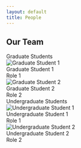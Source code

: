 ```yaml
---
layout: default
title: People
---
```


## Our Team

<div class="people-section">
  <div class="people-group">
    <div class="people-group-title">Graduate Students</div>
    <div class="person">
      <img class="headshot" src="/sunlab/c-strawder.jpg" alt="Graduate Student 1">
      <div class="person-title">Graduate Student 1</div>
      <div class="person-role">Role 1</div>
    </div>
    <div class="person">
      <img class="headshot" src="/sunlab/weinanheadshot0.jpg" alt="Graduate Student 2">
      <div class="person-title">Graduate Student 2</div>
      <div class="person-role">Role 2</div>
    </div>
    <!-- Add more graduate students as needed -->
  </div>

  <div class="people-group">
    <div class="people-group-title">Undergraduate Students</div>
    <div class="person">
      <img class="headshot" src="/sunlab/ivan-kondratyev.png" alt="Undergraduate Student 1">
      <div class="person-title">Undergraduate Student 1</div>
      <div class="person-role">Role 1</div>
    </div>
    <div class="person">
      <img class="headshot" src="/sunlab/jacob.jpg" alt="Undergraduate Student 2">
      <div class="person-title">Undergraduate Student 2</div>
      <div class="person-role">Role 2</div>
    </div>
    <!-- Add more undergraduate students as needed -->
  </div>
</div>
